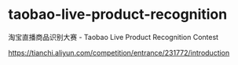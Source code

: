 # taobao-live-product-recognition

淘宝直播商品识别大赛 - Taobao Live Product Recognition Contest

https://tianchi.aliyun.com/competition/entrance/231772/introduction
